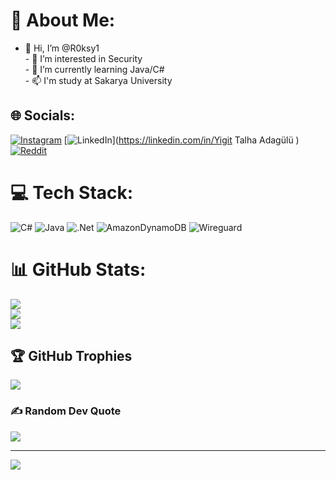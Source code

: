 # 💫 About Me:
- 👋 Hi, I’m @R0ksy1<br>- 👀 I’m interested in Security<br>- 🌱 I’m currently learning Java/C#<br>- 📫 I'm study at Sakarya University<br>


## 🌐 Socials:
[![Instagram](https://img.shields.io/badge/Instagram-%23E4405F.svg?logo=Instagram&logoColor=white)](https://instagram.com/Yiqht) [![LinkedIn](https://img.shields.io/badge/LinkedIn-%230077B5.svg?logo=linkedin&logoColor=white)](https://linkedin.com/in/Yigit Talha Adagülü  ) [![Reddit](https://img.shields.io/badge/Reddit-%23FF4500.svg?logo=Reddit&logoColor=white)](https://reddit.com/user/Str0xy) 

# 💻 Tech Stack:
![C#](https://img.shields.io/badge/c%23-%23239120.svg?style=for-the-badge&logo=csharp&logoColor=white) ![Java](https://img.shields.io/badge/java-%23ED8B00.svg?style=for-the-badge&logo=openjdk&logoColor=white) ![.Net](https://img.shields.io/badge/.NET-5C2D91?style=for-the-badge&logo=.net&logoColor=white) ![AmazonDynamoDB](https://img.shields.io/badge/Amazon%20DynamoDB-4053D6?style=for-the-badge&logo=Amazon%20DynamoDB&logoColor=white) ![Wireguard](https://img.shields.io/badge/wireguard-%2388171A.svg?style=for-the-badge&logo=wireguard&logoColor=white)
# 📊 GitHub Stats:
![](https://github-readme-stats.vercel.app/api?username=R0ksy1&theme=dark&hide_border=false&include_all_commits=false&count_private=false)<br/>
![](https://github-readme-streak-stats.herokuapp.com/?user=R0ksy1&theme=dark&hide_border=false)<br/>
![](https://github-readme-stats.vercel.app/api/top-langs/?username=R0ksy1&theme=dark&hide_border=false&include_all_commits=false&count_private=false&layout=compact)

## 🏆 GitHub Trophies
![](https://github-profile-trophy.vercel.app/?username=R0ksy1&theme=matrix&no-frame=false&no-bg=true&margin-w=4)

### ✍️ Random Dev Quote
![](https://quotes-github-readme.vercel.app/api?type=horizontal&theme=radical)

---
[![](https://visitcount.itsvg.in/api?id=R0ksy1&icon=0&color=0)](https://visitcount.itsvg.in)

<!-- Proudly created with GPRM ( https://gprm.itsvg.in ) -->
